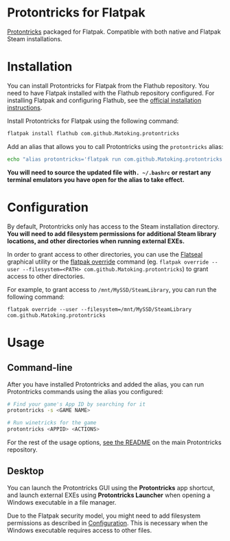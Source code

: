Protontricks for Flatpak
========================

[Protontricks](https://github.com/Matoking/protontricks) packaged for Flatpak. Compatible with both native and Flatpak Steam installations.

# Installation

You can install Protontricks for Flatpak from the Flathub repository. You need to have Flatpak installed with the Flathub repository configured. For installing Flatpak and configuring Flathub, see the [official installation instructions](https://flatpak.org/setup/).

Install Protontricks for Flatpak using the following command:

```sh
flatpak install flathub com.github.Matoking.protontricks
```

Add an alias that allows you to call Protontricks using the `protontricks` alias:

```sh
echo "alias protontricks='flatpak run com.github.Matoking.protontricks'" >> ~/.bashrc
```

**You will need to source the updated file with`. ~/.bashrc` or restart any terminal emulators you have open for the alias to take effect.**

# Configuration

By default, Protontricks only has access to the Steam installation directory.
**You will need to add filesystem permissions for additional Steam library
locations, and other directories when running external EXEs.**

In order to grant access to other directories, you can use the
[Flatseal](https://flathub.org/apps/details/com.github.tchx84.Flatseal) graphical utility or
the [flatpak
override](https://docs.flatpak.org/en/latest/flatpak-command-reference.html?highlight=override#flatpak-override)
command (eg. `flatpak override --user --filesystem=<PATH> com.github.Matoking.protontricks`) to grant access to other directories.

For example, to grant access to `/mnt/MySSD/SteamLibrary`, you can run the following command:

```
flatpak override --user --filesystem=/mnt/MySSD/SteamLibrary com.github.Matoking.protontricks
```

# Usage

## Command-line

After you have installed Protontricks and added the alias, you can run Protontricks commands using the alias you configured:

```sh
# Find your game's App ID by searching for it
protontricks -s <GAME NAME>

# Run winetricks for the game
protontricks <APPID> <ACTIONS>
```

For the rest of the usage options, [see the README](https://github.com/Matoking/protontricks/blob/master/README.md) on the main Protontricks repository.

## Desktop

You can launch the Protontricks GUI using the **Protontricks** app shortcut,
and launch external EXEs using **Protontricks Launcher** when opening a Windows
executable in a file manager.

Due to the Flatpak security model, you might need to add filesystem permissions
as described in [Configuration](#Configuration). This is necessary when the Windows executable
requires access to other files.
